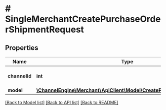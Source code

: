 # # SingleMerchantCreatePurchaseOrderShipmentRequest

## Properties

Name | Type | Description | Notes
------------ | ------------- | ------------- | -------------
**channelId** | **int** | The identifier of the channel | [optional]
**model** | [**\ChannelEngine\Merchant\ApiClient\Model\CreatePurchaseOrderShipment**](CreatePurchaseOrderShipment.md) |  | [optional]

[[Back to Model list]](../../README.md#models) [[Back to API list]](../../README.md#endpoints) [[Back to README]](../../README.md)
